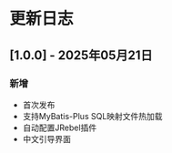 # 更新日志

## [1.0.0] - 2025年05月21日
### 新增
- 首次发布
- 支持MyBatis-Plus SQL映射文件热加载
- 自动配置JRebel插件
- 中文引导界面 
